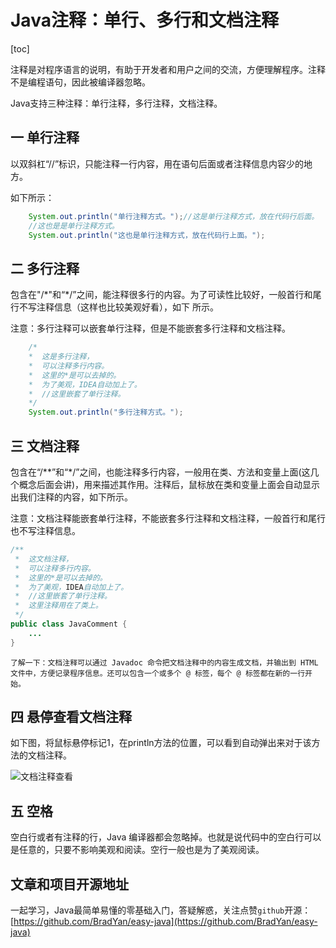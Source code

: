 # Java注释：单行、多行和文档注释
[toc]

注释是对程序语言的说明，有助于开发者和用户之间的交流，方便理解程序。注释不是编程语句，因此被编译器忽略。

Java支持三种注释：单行注释，多行注释，文档注释。

## 一 单行注释

以双斜杠“//”标识，只能注释一行内容，用在语句后面或者注释信息内容少的地方。

如下所示：

```java
	System.out.println("单行注释方式。");//这是单行注释方式，放在代码行后面。
	//这也是是单行注释方式。
	System.out.println("这也是单行注释方式，放在代码行上面。");
```

## 二 多行注释

包含在"/\*"和“*/”之间，能注释很多行的内容。为了可读性比较好，一般首行和尾行不写注释信息（这样也比较美观好看），如下 所示。

注意：多行注释可以嵌套单行注释，但是不能嵌套多行注释和文档注释。

```java
	/*
    *  这是多行注释，
    *  可以注释多行内容。
    *  这里的*是可以去掉的。
    *  为了美观，IDEA自动加上了。
    *  //这里嵌套了单行注释。
    */
	System.out.println("多行注释方式。");
```

## 三 文档注释

包含在“/\**”和“\*/”之间，也能注释多行内容，一般用在类、方法和变量上面(这几个概念后面会讲)，用来描述其作用。注释后，鼠标放在类和变量上面会自动显示出我们注释的内容，如下所示。

注意：文档注释能嵌套单行注释，不能嵌套多行注释和文档注释，一般首行和尾行也不写注释信息。

```java
/**
 *  这文档注释，
 *  可以注释多行内容。
 *  这里的*是可以去掉的。
 *  为了美观，IDEA自动加上了。
 *  //这里嵌套了单行注释。
 *  这里注释用在了类上。
 */
public class JavaComment {
    ... 
}
```

`了解一下：文档注释可以通过 Javadoc 命令把文档注释中的内容生成文档，并输出到 HTML 文件中，方便记录程序信息。还可以包含一个或多个 @ 标签，每个 @ 标签都在新的一行开始。`

## 四 悬停查看文档注释

如下图，将鼠标悬停标记1，在println方法的位置，可以看到自动弹出来对于该方法的文档注释。

![文档注释查看](https://upload-images.jianshu.io/upload_images/23305353-91c60bb255b5adc4.png?imageMogr2/auto-orient/strip%7CimageView2/2/w/1240)



## 五 空格

空白行或者有注释的行，Java 编译器都会忽略掉。也就是说代码中的空白行可以是任意的，只要不影响美观和阅读。空行一般也是为了美观阅读。




## 文章和项目开源地址

一起学习，Java最简单易懂的零基础入门，答疑解惑，关注点赞`github`开源：[https://github.com/BradYan/easy-java](https://github.com/BradYan/easy-java)

